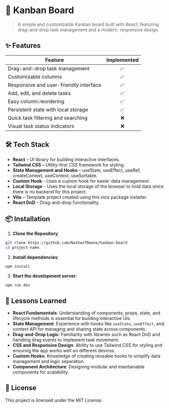 # 📌 Kanban Board
> A simple and customizable Kanban board built with React, featuring drag-and-drop task management and a modern, responsive design.
## ✨ Features
| Feature                                 | Implemented |
|------------------------------------------|:-----------:|
| Drag-and-drop task management            | ✅          |
| Customizable columns                     | ✅          |
| Responsive and user-friendly interface   | ✅          |
| Add, edit, and delete tasks              | ✅          |
| Easy column reordering                   | ✅          |
| Persistent state with local storage      | ✅          |
| Quick task filtering and searching       | ❌          |
| Visual task status indicators            | ❌          |
## 🛠 Tech Stack
- **React** – UI library for building interactive interfaces.
- **Tailwind CSS** – Utility-first CSS framework for styling.
- **State Management and Hooks** – useState, useEffect, useRef, createContext, useContext, useSortable.
- **Custom Hook** - Uses a custom hook for easier data management.
- **Local Storage** – Uses the local storage of the browser to hold data since there is no backend for this project.
- **Vite** – Template project created using this nice package installer.
- **React DnD** – Drag-and-drop functionality.
## 📦 Installation
1. **Clone the Repository**:
```bash
git clone https://github.com/NathanTBeene/kanban-board
cd project-name
```
2. **Install dependencies**:
```
npm install
```
3. **Start the development server**:
```
npm run dev
```
## 🧠 Lessons Learned
- **React Fundamentals**: Understanding of components, props, state, and lifecycle methods is essential for building interactive UIs.
- **State Management**: Experience with hooks like `useState`, `useEffect`, and context API for managing and sharing state across components.
- **Drag-and-Drop Logic**: Familiarity with libraries such as React DnD and handling drag events to implement task movement.
- **CSS and Responsive Design**: Ability to use Tailwind CSS for styling and ensuring the app works well on different devices.
- **Custom Hooks**: Knowledge of creating reusable hooks to simplify data management and logic separation.
- **Component Architecture**: Designing modular and maintainable components for scalability.
## 📄 License
This project is licensed under the MIT License.